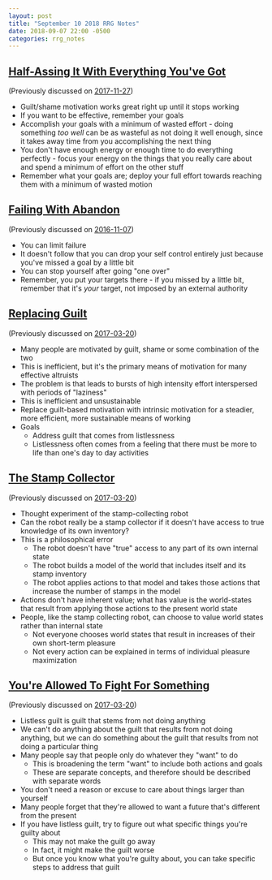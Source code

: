 ```yaml
---
layout: post
title: "September 10 2018 RRG Notes"
date: 2018-09-07 22:00 -0500
categories: rrg_notes
---
```

## [Half-Assing It With Everything You've Got](http://mindingourway.com/half-assing-it-with-everything-youve-got/)

(Previously discussed on [2017-11-27](https://palegreendot.net/rrg_notes/2017/11/27/rrg-reading-notes.html#half-assing-it-with-everything-youve-got))

- Guilt/shame motivation works great right up until it stops working
- If you want to be effective, remember your goals
- Accomplish your goals with a minimum of wasted effort - doing something _too well_ can be as wasteful as not doing it well enough, since it takes away time from you accomplishing the next thing
- You don't have enough energy or enough time to do everything perfectly - focus your energy on the things that you really care about and spend a minimum of effort on the other stuff
- Remember what your goals are; deploy your full effort towards reaching them with a minimum of wasted motion

## [Failing With Abandon](http://mindingourway.com/failing-with-abandon/)

(Previously discussed on [2016-11-07](https://palegreendot.net/rrg_notes/2016/11/07/rrg-reading-notes.html#nate-soares-failing-with-abandon))

- You can limit failure
- It doesn't follow that you can drop your self control entirely just because you've missed a goal by a little bit
- You can stop yourself after going "one over"
- Remember, you put your targets there - if you missed by a little bit, remember that it's *your* target, not imposed by an external authority

## [Replacing Guilt](http://mindingourway.com/replacing-guilt/)

(Previously discussed on [2017-03-20](https://palegreendot.net/rrg_notes/2017/03/20/rrg-reading-notes.html#replacing-guilt))

- Many people are motivated by guilt, shame or some combination of the two
- This is inefficient, but it's the primary means of motivation for many effective altruists
- The problem is that leads to bursts of high intensity effort interspersed with periods of "laziness"
- This is inefficient and unsustainable
- Replace guilt-based motivation with intrinsic motivation for a steadier, more efficient, more sustainable means of working
- Goals
  - Address guilt that comes from listlessness
  - Listlessness often comes from a feeling that there must be more to life than one's day to day activities

## [The Stamp Collector](http://mindingourway.com/the-stamp-collector/)

(Previously discussed on [2017-03-20](https://palegreendot.net/rrg_notes/2017/03/20/rrg-reading-notes.html#the-stamp-collector))

- Thought experiment of the stamp-collecting robot
- Can the robot really be a stamp collector if it doesn't have access to true knowledge of its own inventory?
- This is a philosophical error
  - The robot doesn't have "true" access to any part of its own internal state
  - The robot builds a model of the world that includes itself and its stamp inventory
  - The robot applies actions to that model and takes those actions that increase the number of stamps in the model
- Actions don't have inherent value; what has value is the world-states that result from applying those actions to the present world state
- People, like the stamp collecting robot, can choose to value world states rather than internal state
  - Not everyone chooses world states that result in increases of their own short-term pleasure
  - Not every action can be explained in terms of individual pleasure maximization

## [You're Allowed To Fight For Something](http://mindingourway.com/youre-allowed-to-fight-for-something/)

(Previously discussed on [2017-03-20](https://palegreendot.net/rrg_notes/2017/03/20/rrg-reading-notes.html#replacing-guilt#youre-allowed-to-fight-for-something))

- Listless guilt is guilt that stems from not doing anything
- We can't do anything about the guilt that results from not doing anything, but we can do something about the guilt that results from not doing a particular thing
- Many people say that people only do whatever they "want" to do
  - This is broadening the term "want" to include both actions and goals
  - These are separate concepts, and therefore should be described with separate words
- You don't need a reason or excuse to care about things larger than yourself
- Many people forget that they're allowed to want a future that's different from the present
- If you have listless guilt, try to figure out what specific things you're guilty about
  - This may not make the guilt go away
  - In fact, it might make the guilt worse
  - But once you know what you're guilty about, you can take specific steps to address that guilt

